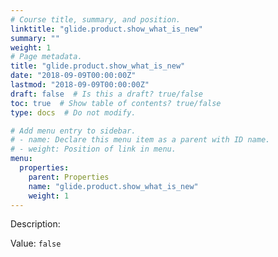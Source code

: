 ```yaml
---
# Course title, summary, and position.
linktitle: "glide.product.show_what_is_new"
summary: ""
weight: 1
# Page metadata.
title: "glide.product.show_what_is_new"
date: "2018-09-09T00:00:00Z"
lastmod: "2018-09-09T00:00:00Z"
draft: false  # Is this a draft? true/false
toc: true  # Show table of contents? true/false
type: docs  # Do not modify.

# Add menu entry to sidebar.
# - name: Declare this menu item as a parent with ID name.
# - weight: Position of link in menu.
menu:
  properties:
    parent: Properties
    name: "glide.product.show_what_is_new"
    weight: 1
---
```


Description: 


Value: `false`